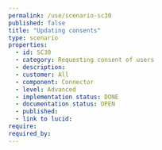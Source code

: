 ```yaml
---
permalink: /use/scenario-sc30
published: false
title: "Updating consents"
type: scenario
properties:
  - id: SC30
  - category: Requesting consent of users
  - description:
  - customer: All
  - component: Connector
  - level: Advanced
  - implementation status: DONE
  - documentation status: OPEN
  - published:
  - link to lucid:
require:
required_by:
---
```

